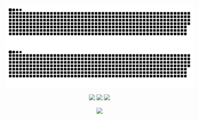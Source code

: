 
<div align="center">

![github contribution grid snake animation](https://raw.githubusercontent.com/Cauen/Cauen/output/github-contribution-grid-snake-dark.svg#gh-dark-mode-only)![github contribution grid snake animation](https://raw.githubusercontent.com/Cauen/Cauen/output/github-contribution-grid-snake.svg#gh-light-mode-only)

  <img height="50%" width="auto" src ="https://github-readme-stats.vercel.app/api?username=Cauen&show_icons=true&count_private=true&theme=darcula&hide_border=true&hide=issues,contribs&bg_color=00000000">
  <img height="50%" width="auto" src ="https://github-readme-stats.vercel.app/api/top-langs/?username=Cauen&layout=compact&hide_border=true&theme=darcula&bg_color=00000000&langs_count=6&hide=jupyter%20notebook,tex,css,php">
  <img src ="https://github-readme-streak-stats.herokuapp.com?user=Cauen&theme=darcula&hide_border=true&background=FFFFFF00">
  <br>
  <br>
  <img src="https://komarev.com/ghpvc/?username=Cauen&style=for-the-badge&color=orange">
</div>

